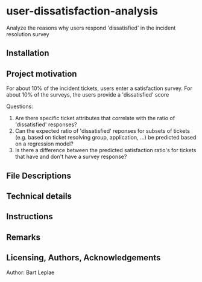 # user-dissatisfaction-analysis
Analyze the reasons why users respond 'dissatisfied' in the incident resolution survey

## Installation

## Project motivation
For about 10% of the incident tickets, users enter a satisfaction survey.
For about 10% of the surveys, the users provide a 'dissatisfied' score

Questions:
1. Are there specific ticket attributes that correlate with the ratio of 'dissatisfied' responses?
2. Can the expected ratio of 'dissatisfied' reponses for subsets of tickets (e.g. based on ticket resolving group, application, ...) be predicted based on a regression model?
3. Is there a difference between the predicted satisfaction ratio's for tickets that have and don't have a survey response?

## File Descriptions

## Technical details

## Instructions

## Remarks

## Licensing, Authors, Acknowledgements
Author: Bart Leplae
